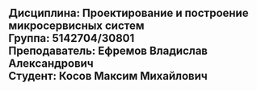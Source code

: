 ## Дисциплина: Проектирование и построение микросервисных систем<br>Группа: 5142704/30801<br>Преподаватель: Ефремов Владислав Александрович<br>Студент: Косов Максим Михайлович